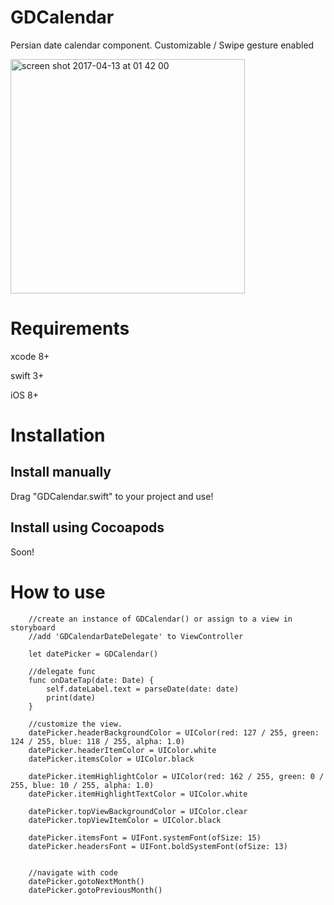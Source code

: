 # GDCalendar

Persian date calendar component.
Customizable / Swipe gesture enabled

<img width="375" alt="screen shot 2017-04-13 at 01 42 00" src="https://cloud.githubusercontent.com/assets/9967486/24979816/e6595388-1fea-11e7-8b76-b2be3040e8e5.png">



# Requirements
xcode 8+

swift 3+

iOS 8+


# Installation
Install manually
------
Drag "GDCalendar.swift" to your project and use!

Install using Cocoapods
------
Soon!


# How to use
```
    //create an instance of GDCalendar() or assign to a view in storyboard
    //add 'GDCalendarDateDelegate' to ViewController

    let datePicker = GDCalendar()

    //delegate func
    func onDateTap(date: Date) {
        self.dateLabel.text = parseDate(date: date)
        print(date)
    }

    //customize the view. 
    datePicker.headerBackgroundColor = UIColor(red: 127 / 255, green: 124 / 255, blue: 118 / 255, alpha: 1.0)
    datePicker.headerItemColor = UIColor.white
    datePicker.itemsColor = UIColor.black
    
    datePicker.itemHighlightColor = UIColor(red: 162 / 255, green: 0 / 255, blue: 10 / 255, alpha: 1.0)
    datePicker.itemHighlightTextColor = UIColor.white
    
    datePicker.topViewBackgroundColor = UIColor.clear
    datePicker.topViewItemColor = UIColor.black
    
    datePicker.itemsFont = UIFont.systemFont(ofSize: 15)
    datePicker.headersFont = UIFont.boldSystemFont(ofSize: 13)


    //navigate with code
    datePicker.gotoNextMonth()    
    datePicker.gotoPreviousMonth()
```